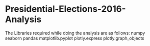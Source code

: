 # Presidential-Elections-2016-Analysis

The Libraries required while doing the analysis are as follows:
numpy 
seaborn 
pandas 
matplotlib.pyplot 
plotly.express
plotly.graph_objects
